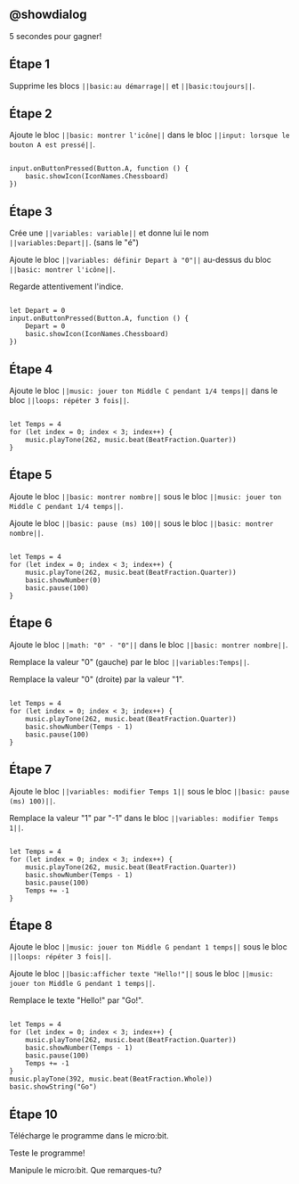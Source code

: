 ## @showdialog

5 secondes pour gagner!

## Étape 1

Supprime les blocs ``||basic:au démarrage||`` et ``||basic:toujours||``.

## Étape 2

Ajoute le bloc ``||basic: montrer l'icône||`` dans le bloc ``||input: lorsque le bouton A est pressé||``.

```blocks

input.onButtonPressed(Button.A, function () {
    basic.showIcon(IconNames.Chessboard)
})

```

## Étape 3

Crée une ``||variables: variable||`` et donne lui le nom ``||variables:Depart||``. (sans le "é")

Ajoute le bloc ``||variables: définir Depart à "0"||`` au-dessus du bloc ``||basic: montrer l'icône||``.

Regarde attentivement l'indice.

```blocks

let Depart = 0
input.onButtonPressed(Button.A, function () {
    Depart = 0
    basic.showIcon(IconNames.Chessboard)
})

```

## Étape 4

Ajoute le bloc ``||music: jouer ton Middle C pendant 1/4 temps||`` dans le bloc ``||loops: répéter 3 fois||``.

```blocks

let Temps = 4
for (let index = 0; index < 3; index++) {
    music.playTone(262, music.beat(BeatFraction.Quarter))
}

```

## Étape 5

Ajoute le bloc ``||basic: montrer nombre||`` sous le bloc ``||music: jouer ton Middle C pendant 1/4 temps||``.

Ajoute le bloc ``||basic: pause (ms) 100||`` sous le bloc ``||basic: montrer nombre||``.

```blocks

let Temps = 4
for (let index = 0; index < 3; index++) {
    music.playTone(262, music.beat(BeatFraction.Quarter))
    basic.showNumber(0)
    basic.pause(100)
}

```

## Étape 6

Ajoute le bloc ``||math: "0" - "0"||`` dans le bloc ``||basic: montrer nombre||``.

Remplace la valeur "0" (gauche) par le bloc ``||variables:Temps||``.

Remplace la valeur "0" (droite) par la valeur "1". 

```blocks

let Temps = 4
for (let index = 0; index < 3; index++) {
    music.playTone(262, music.beat(BeatFraction.Quarter))
    basic.showNumber(Temps - 1)
    basic.pause(100)
}

```

## Étape 7

Ajoute le bloc ``||variables: modifier Temps 1||`` sous le bloc ``||basic: pause (ms) 100)||``.

Remplace la valeur "1" par "-1" dans le bloc ``||variables: modifier Temps 1||``.

```blocks

let Temps = 4
for (let index = 0; index < 3; index++) {
    music.playTone(262, music.beat(BeatFraction.Quarter))
    basic.showNumber(Temps - 1)
    basic.pause(100)
    Temps += -1
}

```

## Étape 8

Ajoute le bloc ``||music: jouer ton Middle G pendant 1 temps||`` sous le bloc ``||loops: répéter 3 fois||``.

Ajoute le bloc ``||basic:afficher texte "Hello!"||`` sous le bloc ``||music: jouer ton Middle G pendant 1 temps||``.

Remplace le texte "Hello!" par "Go!".

```blocks

let Temps = 4
for (let index = 0; index < 3; index++) {
    music.playTone(262, music.beat(BeatFraction.Quarter))
    basic.showNumber(Temps - 1)
    basic.pause(100)
    Temps += -1
}
music.playTone(392, music.beat(BeatFraction.Whole))
basic.showString("Go")

```

## Étape 10

Télécharge le programme dans le micro:bit.

Teste le programme!

Manipule le micro:bit. Que remarques-tu?


